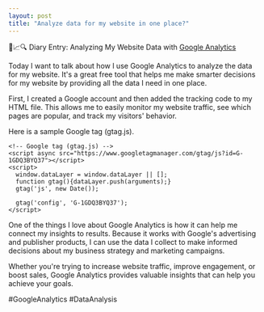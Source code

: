 ```yaml
---
layout: post
title: "Analyze data for my website in one place?"
---
```


📆📈🔍 Diary Entry: Analyzing My Website Data with [Google Analytics](https://analytics.google.com/analytics/web/provision/#/provision)

Today I want to talk about how I use Google Analytics to analyze the data for my website. It's a great free tool that helps me make smarter decisions for my website by providing all the data I need in one place.

First, I created a Google account and then added the tracking code to my HTML file. This allows me to easily monitor my website traffic, see which pages are popular, and track my visitors' behavior.

Here is a sample Google tag (gtag.js).
```
<!-- Google tag (gtag.js) -->
<script async src="https://www.googletagmanager.com/gtag/js?id=G-1GDQ3BYQ37"></script>
<script>
  window.dataLayer = window.dataLayer || [];
  function gtag(){dataLayer.push(arguments);}
  gtag('js', new Date());

  gtag('config', 'G-1GDQ3BYQ37');
</script>
```

One of the things I love about Google Analytics is how it can help me connect my insights to results. Because it works with Google's advertising and publisher products, I can use the data I collect to make informed decisions about my business strategy and marketing campaigns.

Whether you're trying to increase website traffic, improve engagement, or boost sales, Google Analytics provides valuable insights that can help you achieve your goals.

#GoogleAnalytics #DataAnalysis 